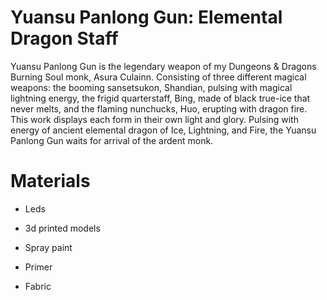 # Yuansu Panlong Gun: Elemental Dragon Staff
Yuansu Panlong Gun is the legendary weapon of my Dungeons & Dragons Burning Soul monk, Asura Culainn. Consisting of three different magical weapons: the booming sansetsukon, Shandian, pulsing with magical lightning energy, the frigid quarterstaff, Bing, made of black true-ice that never melts, and the flaming nunchucks, Huo, erupting with dragon fire. This work displays each form in their own light and glory. Pulsing with energy of ancient elemental dragon of  Ice, Lightning, and Fire, the Yuansu Panlong Gun waits for arrival of the ardent monk.
# Materials

- Leds

- 3d printed models

- Spray paint

- Primer

- Fabric
